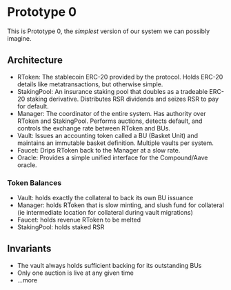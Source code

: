 # Prototype 0

This is Prototype 0, the _simplest_ version of our system we can possibly imagine.

## Architecture

- RToken: The stablecoin ERC-20 provided by the protocol. Holds ERC-20 details like metatransactions, but otherwise simple.
- StakingPool: An insurance staking pool that doubles as a tradeable ERC-20 staking derivative. Distributes RSR dividends and seizes RSR to pay for default.
- Manager: The coordinator of the entire system. Has authority over RToken and StakingPool. Performs auctions, detects default, and controls the exchange rate between RToken and BUs.
- Vault: Issues an accounting token called a BU (Basket Unit) and maintains an immutable basket definition. Multiple vaults per system.
- Faucet: Drips RToken back to the Manager at a slow rate.
- Oracle: Provides a simple unified interface for the Compound/Aave oracle.

### Token Balances

- Vault: holds exactly the collateral to back its own BU issuance
- Manager: holds RToken that is slow minting, and slush fund for collateral (ie intermediate location for collateral during vault migrations)
- Faucet: holds revenue RToken to be melted
- StakingPool: holds staked RSR

## Invariants

- The vault always holds sufficient backing for its outstanding BUs
- Only one auction is live at any given time
- ...more
